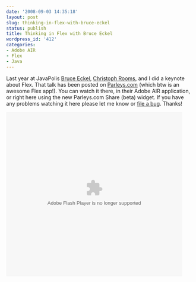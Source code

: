 ```yaml
---
date: '2008-09-03 14:35:18'
layout: post
slug: thinking-in-flex-with-bruce-eckel
status: publish
title: Thinking in Flex with Bruce Eckel
wordpress_id: '412'
categories:
- Adobe AIR
- Flex
- Java
---
```


Last year at JavaPolis [Bruce Eckel](http://mindviewinc.com), [Christoph Rooms](http://christophrooms.com/), and I did a keynote about Flex.  That talk has been posted on [Parleys.com](http://www.parleys.com/) (which btw is an awesome Flex app!).  You can watch it there, in their Adobe AIR application, or right here using the new Parleys.com Share (beta) widget.  If you have any problems watching it here please let me know or [file a bug](http://jira.parleys.com/browse/SHARE).  Thanks!

<object width="474" height="443">
  <param name="movie" value="http://www.parleys.com/share/parleysshare2.swf?page
Id=57"/>
  <param name="allowFullScreen" value="true"/>
  <param name="pageId" value="57"/>
  <embed src="http://www.parleys.com/share/parleysshare2.swf?pageId=57" type="application/x-shockwave-flash" allowfullscreen="true" width="474" height="443"/>
</object>
